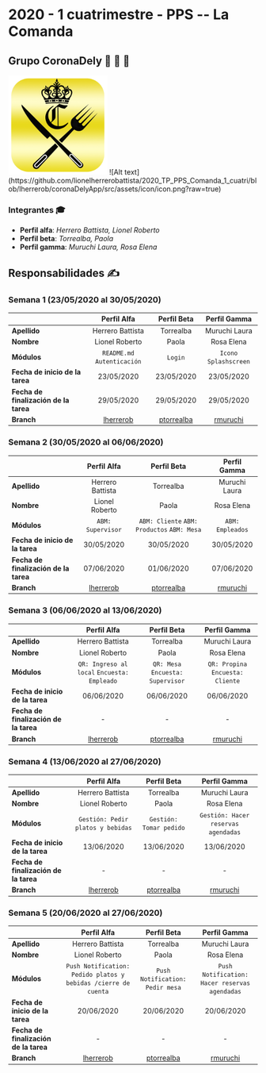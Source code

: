 # 2020 - 1 cuatrimestre - PPS -- La Comanda

## Grupo CoronaDely :hamburger: :pizza: :green_salad:

<img src="coronaDelyApp\src\assets\icon\icon.png" alt="drawing" width="200"/>
![Alt text](https://github.com/lionelherrerobattista/2020_TP_PPS_Comanda_1_cuatri/blob/lherrerob/coronaDelyApp/src/assets/icon/icon.png?raw=true)

### Integrantes :mortar_board:

* **Perfil alfa**: *Herrero Battista, Lionel Roberto*
* **Perfil beta**: *Torrealba, Paola*
* **Perfil gamma**: *Muruchi Laura, Rosa Elena*

## Responsabilidades :writing_hand:

### Semana 1 (23/05/2020 al 30/05/2020)

| | **Perfil Alfa** | **Perfil Beta** | **Perfil Gamma** |
| --- | :---: | :---: | :---: |
| **Apellido** | Herrero Battista | Torrealba | Muruchi Laura |
| **Nombre** | Lionel Roberto | Paola | Rosa Elena |
| **Módulos** | `README.md` `Autenticación` | `Login` | `Icono` `Splashscreen` |
| **Fecha de inicio de la tarea** | 23/05/2020 | 23/05/2020 | 23/05/2020 |
| **Fecha de finalización de la tarea** | 29/05/2020 | 29/05/2020 | 29/05/2020 |
| **Branch** | [lherrerob](https://github.com/lionelherrerobattista/2020_TP_PPS_Comanda_1_cuatri/tree/lherrerob) | [ptorrealba](https://github.com/lionelherrerobattista/2020_TP_PPS_Comanda_1_cuatri/tree/ptorrealba) | [rmuruchi](https://github.com/lionelherrerobattista/2020_TP_PPS_Comanda_1_cuatri/tree/rmuruchi) |

### Semana 2 (30/05/2020 al 06/06/2020)

| | **Perfil Alfa** | **Perfil Beta** | **Perfil Gamma** |
| --- | :---: | :---: | :---: |
| **Apellido** | Herrero Battista | Torrealba | Muruchi Laura |
| **Nombre** | Lionel Roberto | Paola | Rosa Elena |
| **Módulos** | `ABM: Supervisor` | `ABM: Cliente` `ABM: Productos` `ABM: Mesa` | `ABM: Empleados` |
| **Fecha de inicio de la tarea** | 30/05/2020 | 30/05/2020 | 30/05/2020 |
| **Fecha de finalización de la tarea** | 07/06/2020 | 01/06/2020 | 07/06/2020 |
| **Branch** | [lherrerob](https://github.com/lionelherrerobattista/2020_TP_PPS_Comanda_1_cuatri/tree/lherrerob) | [ptorrealba](https://github.com/lionelherrerobattista/2020_TP_PPS_Comanda_1_cuatri/tree/ptorrealba) | [rmuruchi](https://github.com/lionelherrerobattista/2020_TP_PPS_Comanda_1_cuatri/tree/rmuruchi) |

### Semana 3 (06/06/2020 al 13/06/2020)

| | **Perfil Alfa** | **Perfil Beta** | **Perfil Gamma** |
| --- | :---: | :---: | :---: |
| **Apellido** | Herrero Battista | Torrealba | Muruchi Laura |
| **Nombre** | Lionel Roberto | Paola | Rosa Elena |
| **Módulos** | `QR: Ingreso al local` `Encuesta: Empleado` | `QR: Mesa` `Encuesta: Supervisor` | `QR: Propina` `Encuesta: Cliente` |
| **Fecha de inicio de la tarea** | 06/06/2020 | 06/06/2020 | 06/06/2020 |
| **Fecha de finalización de la tarea** | - | - | - |
| **Branch** | [lherrerob](https://github.com/lionelherrerobattista/2020_TP_PPS_Comanda_1_cuatri/tree/lherrerob) | [ptorrealba](https://github.com/lionelherrerobattista/2020_TP_PPS_Comanda_1_cuatri/tree/ptorrealba) | [rmuruchi](https://github.com/lionelherrerobattista/2020_TP_PPS_Comanda_1_cuatri/tree/rmuruchi) |

### Semana 4  (13/06/2020 al 27/06/2020)

| | **Perfil Alfa** | **Perfil Beta** | **Perfil Gamma** |
| --- | :---: | :---: | :---: |
| **Apellido** | Herrero Battista | Torrealba | Muruchi Laura |
| **Nombre** | Lionel Roberto | Paola | Rosa Elena |
| **Módulos** | `Gestión: Pedir platos y bebidas` | `Gestión: Tomar pedido` | `Gestión: Hacer reservas agendadas` |
| **Fecha de inicio de la tarea** | 13/06/2020 | 13/06/2020 | 13/06/2020 |
| **Fecha de finalización de la tarea** | - | - | - |
| **Branch** | [lherrerob](https://github.com/lionelherrerobattista/2020_TP_PPS_Comanda_1_cuatri/tree/lherrerob) | [ptorrealba](https://github.com/lionelherrerobattista/2020_TP_PPS_Comanda_1_cuatri/tree/ptorrealba) | [rmuruchi](https://github.com/lionelherrerobattista/2020_TP_PPS_Comanda_1_cuatri/tree/rmuruchi) |

### Semana 5  (20/06/2020 al 27/06/2020)

| | **Perfil Alfa** | **Perfil Beta** | **Perfil Gamma** |
| --- | :---: | :---: | :---: |
| **Apellido** | Herrero Battista | Torrealba | Muruchi Laura |
| **Nombre** | Lionel Roberto | Paola | Rosa Elena |
| **Módulos** | `Push Notification: Pedido platos y bebidas /cierre de cuenta` | `Push Notification: Pedir mesa` | `Push Notification: Hacer reservas agendadas` |
| **Fecha de inicio de la tarea** | 20/06/2020 | 20/06/2020 | 20/06/2020 |
| **Fecha de finalización de la tarea** | - | - | - |
| **Branch** | [lherrerob](https://github.com/lionelherrerobattista/2020_TP_PPS_Comanda_1_cuatri/tree/lherrerob) | [ptorrealba](https://github.com/lionelherrerobattista/2020_TP_PPS_Comanda_1_cuatri/tree/ptorrealba) | [rmuruchi](https://github.com/lionelherrerobattista/2020_TP_PPS_Comanda_1_cuatri/tree/rmuruchi) |

